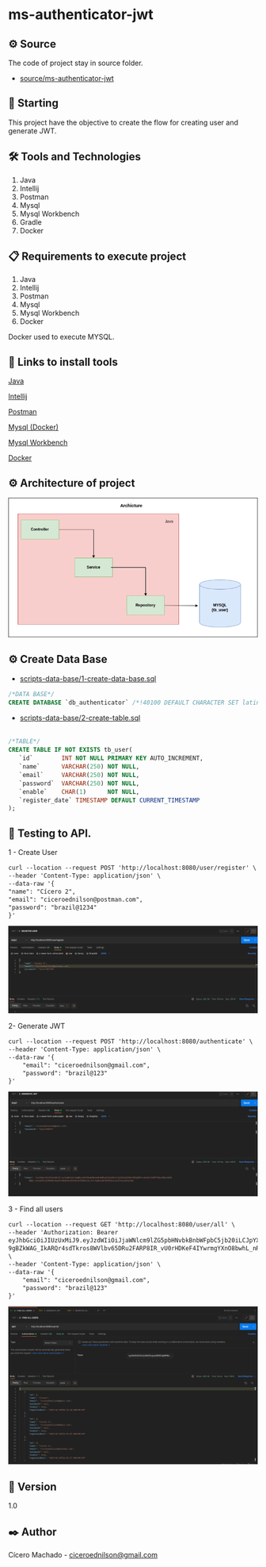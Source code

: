 # ms-authenticator-jwt

## ⚙️ Source

The code of project stay in source folder.

* [source/ms-authenticator-jwt](source/ms-authenticator-jwt)

## 🚀 Starting

This project have the objective to create the flow for creating user and generate JWT.

## 🛠 Tools and Technologies

<ol>
  <li>Java</li>
  <li>Intellij</li>
  <li>Postman</li>
  <li>Mysql</li>
  <li>Mysql Workbench</li>
  <li>Gradle</li>
  <li>Docker</li>
</ol>

## 📋 Requirements to execute project

<ol>
  <li>Java</li>
  <li>Intellij</li>
  <li>Postman</li>
  <li>Mysql</li>
  <li>Mysql Workbench</li>
  <li>Docker</li>
</ol>

Docker used to execute MYSQL.

##  🔧 Links to install tools

[Java](https://www.oracle.com/java/technologies/javase/jdk17-archive-downloads.html)

[Intellij](https://www.jetbrains.com/idea/download/#section=linux)

[Postman](https://www.postman.com/downloads/)

[Mysql (Docker)](https://hub.docker.com/_/mysql)

[Mysql Workbench](https://www.mysql.com/products/workbench/)

[Docker](https://docs.docker.com/engine/install/ubuntu/)

## ⚙️ Architecture of project

![diagrams](diagrams/archicture.png "archicture")

## ⚙️ Create Data Base

* [scripts-data-base/1-create-data-base.sql](scripts-data-base/1-create-data-base.sql)

~~~~sql
/*DATA BASE*/
CREATE DATABASE `db_authenticator` /*!40100 DEFAULT CHARACTER SET latin1 */;
~~~~

* [scripts-data-base/2-create-table.sql](scripts-data-base/2-create-table.sql)


~~~~sql

/*TABLE*/
CREATE TABLE IF NOT EXISTS tb_user(
   `id` 	   INT NOT NULL PRIMARY KEY AUTO_INCREMENT,
   `name`      VARCHAR(250) NOT NULL,
   `email`     VARCHAR(250) NOT NULL,
   `password`  VARCHAR(250) NOT NULL,
   `enable`    CHAR(1)      NOT NULL,
   `register_date` TIMESTAMP DEFAULT CURRENT_TIMESTAMP
);
~~~~

## 🔩 Testing to API.

1 - Create User

~~~~shell
curl --location --request POST 'http://localhost:8080/user/register' \
--header 'Content-Type: application/json' \
--data-raw '{
"name": "Cícero 2",
"email": "ciceroednilson@postman.com",
"password": "brazil@1234"
}'
~~~~

![postman](images/postman-one.png "request")


2- Generate JWT

~~~~shell
curl --location --request POST 'http://localhost:8080/authenticate' \
--header 'Content-Type: application/json' \
--data-raw '{
    "email": "ciceroednilson@gmail.com",
    "password": "brazil@123"
}'
~~~~


![postman](images/postman-two.png "request")

3 - Find all users

~~~~shell
curl --location --request GET 'http://localhost:8080/user/all' \
--header 'Authorization: Bearer eyJhbGciOiJIUzUxMiJ9.eyJzdWIiOiJjaWNlcm9lZG5pbHNvbkBnbWFpbC5jb20iLCJpYXQiOjE2NzY3MjQ4NTEsImV4cCI6MTY3Njc0Mjg1MX0.UxPsqEGDQvr-9gBZkWAG_IkARQr4sdTkros8WVlbv65DRu2FARP8IR_vU0rHDKeF4IYwrmgYXnO8bwhL_nRWAQ' \
--header 'Content-Type: application/json' \
--data-raw '{
    "email": "ciceroednilson@gmail.com",
    "password": "brazil@123"
}'
~~~~

![postman](images/postman-three.png "request")

## 📌 Version

1.0

## ✒️ Author

Cícero Machado - ciceroednilson@gmail.com
